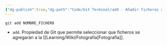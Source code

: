 ```yaml
---
{"dg-publish":true,"dg-path":"Code/Git Terminal/add - Añadir ficheros a la fotografía en Git.md","permalink":"/code/git-terminal/add-anadir-ficheros-a-la-fotografia-en-git/","created":"2024-03-27T16:18","updated":"2024-03-27T16:18"}
---
```


```shell
git add NOMBRE_FICHERO
```
- `add`. Propiedad de Git que permite seleccionar que ficheros se agregarán a la [[Learning/Wiki/Fotografía\|Fotografía]].